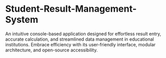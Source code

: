 # Student-Result-Management-System
An intuitive console-based application designed for effortless result entry, accurate calculation, and streamlined data management in educational institutions. Embrace efficiency with its user-friendly interface, modular architecture, and open-source accessibility.
